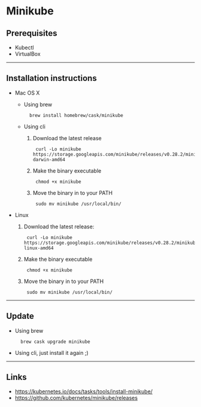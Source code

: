 
# Minikube

## Prerequisites

* Kubectl
* VirtualBox

---

## Installation instructions


* Mac OS X

	* Using brew

			brew install homebrew/cask/minikube

	* Using cli

		1. Download the latest release

				curl -Lo minikube https://storage.googleapis.com/minikube/releases/v0.28.2/minikube-darwin-amd64

		2. Make the binary executable

				chmod +x minikube

		3. Move the binary in to your PATH

				sudo mv minikube /usr/local/bin/

* Linux

	1. Download the latest release:

			curl -Lo minikube https://storage.googleapis.com/minikube/releases/v0.28.2/minikube-linux-amd64
	
	2. Make the binary executable

			chmod +x minikube

	3. Move the binary in to your PATH

			sudo mv minikube /usr/local/bin/

---

## Update

* Using brew

		brew cask upgrade minikube

* Using cli, just install it again ;)

---

## Links

* https://kubernetes.io/docs/tasks/tools/install-minikube/
* https://github.com/kubernetes/minikube/releases

